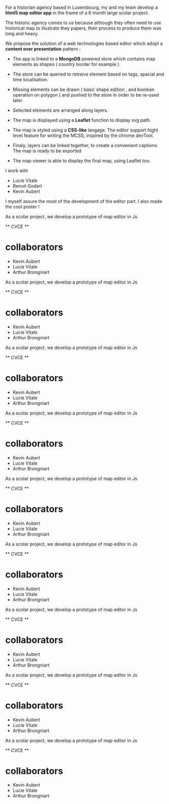 
For a historian agency based in Luxembourg, my and my team develop a __html5 map editor app__ in the frame of a 6 month large scolar project.

The historic agency comes to us because although they often need to use historical map to illustrate they papers, their process to produce them was long and heavy.

We propose the solution of a web technologies based editor which adopt a __content over presentation__ pattern :

 * The app is linked to a __MongoDB__ powered store which contains map elements as shapes ( country border for example ).

 * The store can be queried to retreive element based on tags, spacial and time localisation.

 * Missing elements can be drawn ( basic shape edition , and boolean operation on polygon ) and pushed to the store in order to be re-used later.

 * Selected elements are arranged along layers.

 * The map is displayed using a __Leaflet__ function to display svg path.

 * The map is styled using a __CSS-like__ langage. The editor support hight level feature for writing the MCSS, inspired by the chrome devTool.

 * Finaly, layers can be linked together, to create a convenient captions. The map is ready to be exported

 * The map viewer is able to display the final map, using Leaflet too.

I work with 
 * Lucie Vitale
 * Benoit Godart
 * Kevin Aubert

I myself assure the most of the development of the editor part. 
I also made the cool poster !

As a scolar project, we develop a prototype of map editor in Js

** CVCE **

collaborators
============
 * Kevin Aubert
 * Lucie Vitale
 * Arthur Brongniart

As a scolar project, we develop a prototype of map editor in Js

** CVCE **

collaborators
============
 * Kevin Aubert
 * Lucie Vitale
 * Arthur Brongniart

As a scolar project, we develop a prototype of map editor in Js

** CVCE **

collaborators
============
 * Kevin Aubert
 * Lucie Vitale
 * Arthur Brongniart

As a scolar project, we develop a prototype of map editor in Js

** CVCE **

collaborators
============
 * Kevin Aubert
 * Lucie Vitale
 * Arthur Brongniart

As a scolar project, we develop a prototype of map editor in Js

** CVCE **

collaborators
============
 * Kevin Aubert
 * Lucie Vitale
 * Arthur Brongniart




As a scolar project, we develop a prototype of map editor in Js

** CVCE **

collaborators
============
 * Kevin Aubert
 * Lucie Vitale
 * Arthur Brongniart


As a scolar project, we develop a prototype of map editor in Js

** CVCE **

collaborators
============
 * Kevin Aubert
 * Lucie Vitale
 * Arthur Brongniart

As a scolar project, we develop a prototype of map editor in Js

** CVCE **

collaborators
============
 * Kevin Aubert
 * Lucie Vitale
 * Arthur Brongniart

As a scolar project, we develop a prototype of map editor in Js

** CVCE **


collaborators
============
 * Kevin Aubert
 * Lucie Vitale
 * Arthur Brongniart

